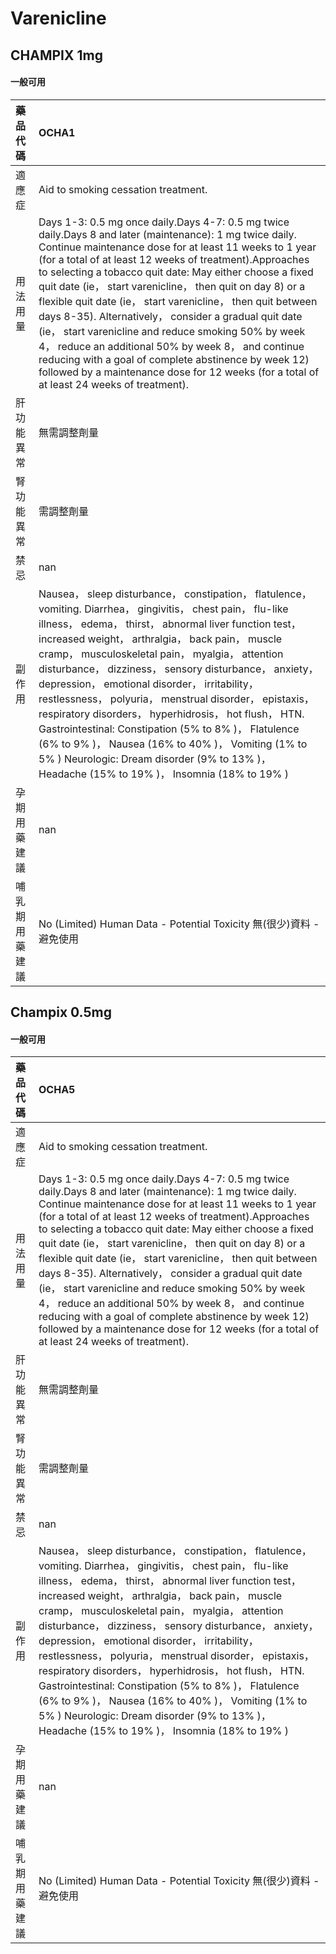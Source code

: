 # Varenicline

## CHAMPIX 1mg

#### 一般可用

| 藥品代碼       | OCHA1                                                                                                                                                                                                                                                                                                                                                                                                                                                                                                                                                                                                                                                                                                                                              |
|:---------------|:---------------------------------------------------------------------------------------------------------------------------------------------------------------------------------------------------------------------------------------------------------------------------------------------------------------------------------------------------------------------------------------------------------------------------------------------------------------------------------------------------------------------------------------------------------------------------------------------------------------------------------------------------------------------------------------------------------------------------------------------------|
| 適應症         | Aid to smoking cessation treatment.                                                                                                                                                                                                                                                                                                                                                                                                                                                                                                                                                                                                                                                                                                                |
| 用法用量       | Days 1-3: 0.5 mg once daily.Days 4-7: 0.5 mg twice daily.Days 8 and later (maintenance): 1 mg twice daily. Continue maintenance dose for at least 11 weeks to 1 year (for a total of at least 12 weeks of treatment).Approaches to selecting a tobacco quit date: May either choose a fixed quit date (ie， start varenicline， then quit on day 8) or a flexible quit date (ie， start varenicline， then quit between days 8-35). Alternatively， consider a gradual quit date (ie， start varenicline and reduce smoking 50% by week 4， reduce an additional 50% by week 8， and continue reducing with a goal of complete abstinence by week 12) followed by a maintenance dose for 12 weeks (for a total of at least 24 weeks of treatment). |
| 肝功能異常     | 無需調整劑量                                                                                                                                                                                                                                                                                                                                                                                                                                                                                                                                                                                                                                                                                                                                       |
| 腎功能異常     | 需調整劑量                                                                                                                                                                                                                                                                                                                                                                                                                                                                                                                                                                                                                                                                                                                                         |
| 禁忌           | nan                                                                                                                                                                                                                                                                                                                                                                                                                                                                                                                                                                                                                                                                                                                                                |
| 副作用         | Nausea， sleep disturbance， constipation， flatulence， vomiting. Diarrhea， gingivitis， chest pain， flu-like illness， edema， thirst， abnormal liver function test， increased weight， arthralgia， back pain， muscle cramp， musculoskeletal pain， myalgia， attention disturbance， dizziness， sensory disturbance， anxiety， depression， emotional disorder， irritability， restlessness， polyuria， menstrual disorder， epistaxis， respiratory disorders， hyperhidrosis， hot flush， HTN. Gastrointestinal: Constipation (5% to 8% )， Flatulence (6% to 9% )， Nausea (16% to 40% )， Vomiting (1% to 5% ) Neurologic: Dream disorder (9% to 13% )， Headache (15% to 19% )， Insomnia (18% to 19% )                        |
| 孕期用藥建議   | nan                                                                                                                                                                                                                                                                                                                                                                                                                                                                                                                                                                                                                                                                                                                                                |
| 哺乳期用藥建議 | No (Limited) Human Data - Potential Toxicity 無(很少)資料 - 避免使用                                                                                                                                                                                                                                                                                                                                                                                                                                                                                                                                                                                                                                                                               |

## Champix 0.5mg

#### 一般可用

| 藥品代碼       | OCHA5                                                                                                                                                                                                                                                                                                                                                                                                                                                                                                                                                                                                                                                                                                                                              |
|:---------------|:---------------------------------------------------------------------------------------------------------------------------------------------------------------------------------------------------------------------------------------------------------------------------------------------------------------------------------------------------------------------------------------------------------------------------------------------------------------------------------------------------------------------------------------------------------------------------------------------------------------------------------------------------------------------------------------------------------------------------------------------------|
| 適應症         | Aid to smoking cessation treatment.                                                                                                                                                                                                                                                                                                                                                                                                                                                                                                                                                                                                                                                                                                                |
| 用法用量       | Days 1-3: 0.5 mg once daily.Days 4-7: 0.5 mg twice daily.Days 8 and later (maintenance): 1 mg twice daily. Continue maintenance dose for at least 11 weeks to 1 year (for a total of at least 12 weeks of treatment).Approaches to selecting a tobacco quit date: May either choose a fixed quit date (ie， start varenicline， then quit on day 8) or a flexible quit date (ie， start varenicline， then quit between days 8-35). Alternatively， consider a gradual quit date (ie， start varenicline and reduce smoking 50% by week 4， reduce an additional 50% by week 8， and continue reducing with a goal of complete abstinence by week 12) followed by a maintenance dose for 12 weeks (for a total of at least 24 weeks of treatment). |
| 肝功能異常     | 無需調整劑量                                                                                                                                                                                                                                                                                                                                                                                                                                                                                                                                                                                                                                                                                                                                       |
| 腎功能異常     | 需調整劑量                                                                                                                                                                                                                                                                                                                                                                                                                                                                                                                                                                                                                                                                                                                                         |
| 禁忌           | nan                                                                                                                                                                                                                                                                                                                                                                                                                                                                                                                                                                                                                                                                                                                                                |
| 副作用         | Nausea， sleep disturbance， constipation， flatulence， vomiting. Diarrhea， gingivitis， chest pain， flu-like illness， edema， thirst， abnormal liver function test， increased weight， arthralgia， back pain， muscle cramp， musculoskeletal pain， myalgia， attention disturbance， dizziness， sensory disturbance， anxiety， depression， emotional disorder， irritability， restlessness， polyuria， menstrual disorder， epistaxis， respiratory disorders， hyperhidrosis， hot flush， HTN. Gastrointestinal: Constipation (5% to 8% )， Flatulence (6% to 9% )， Nausea (16% to 40% )， Vomiting (1% to 5% ) Neurologic: Dream disorder (9% to 13% )， Headache (15% to 19% )， Insomnia (18% to 19% )                        |
| 孕期用藥建議   | nan                                                                                                                                                                                                                                                                                                                                                                                                                                                                                                                                                                                                                                                                                                                                                |
| 哺乳期用藥建議 | No (Limited) Human Data - Potential Toxicity 無(很少)資料 - 避免使用                                                                                                                                                                                                                                                                                                                                                                                                                                                                                                                                                                                                                                                                               |

